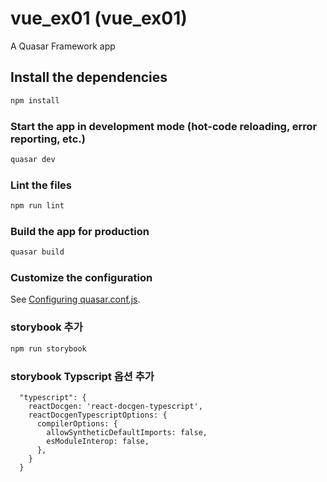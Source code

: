 # vue_ex01 (vue_ex01)

A Quasar Framework app

## Install the dependencies
```bash
npm install
```

### Start the app in development mode (hot-code reloading, error reporting, etc.)
```bash
quasar dev
```

### Lint the files
```bash
npm run lint
```

### Build the app for production
```bash
quasar build
```


### Customize the configuration
See [Configuring quasar.conf.js](https://v1.quasar.dev/quasar-cli/quasar-conf-js).

### storybook 추가
```bash
npm run storybook
```

### storybook Typscript 옵션 추가
```
  "typescript": {
    reactDocgen: 'react-docgen-typescript',
    reactDocgenTypescriptOptions: {
      compilerOptions: {
        allowSyntheticDefaultImports: false,
        esModuleInterop: false,
      },
    }
  }
```
